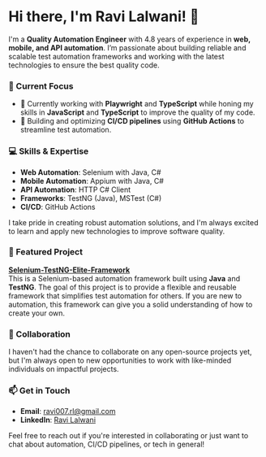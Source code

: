 # Hi there, I'm Ravi Lalwani! 👋

I'm a **Quality Automation Engineer** with 4.8 years of experience in **web, mobile, and API automation**. I’m passionate about building reliable and scalable test automation frameworks and working with the latest technologies to ensure the best quality code.

### 🚀 Current Focus
- 🌱 Currently working with **Playwright** and **TypeScript** while honing my skills in **JavaScript** and **TypeScript** to improve the quality of my code.
- 🔧 Building and optimizing **CI/CD pipelines** using **GitHub Actions** to streamline test automation.

### 💻 Skills & Expertise
- **Web Automation**: Selenium with Java, C#
- **Mobile Automation**: Appium with Java, C#
- **API Automation**: HTTP C# Client
- **Frameworks**: TestNG (Java), MSTest (C#)
- **CI/CD**: GitHub Actions

I take pride in creating robust automation solutions, and I'm always excited to learn and apply new technologies to improve software quality.

### 🌟 Featured Project
**[Selenium-TestNG-Elite-Framework](https://github.com/Ravi007-rl/Selenium-TestNG-Elite-Framework.git)**  
This is a Selenium-based automation framework built using **Java** and **TestNG**. The goal of this project is to provide a flexible and reusable framework that simplifies test automation for others. If you are new to automation, this framework can give you a solid understanding of how to create your own.

### 🤝 Collaboration
I haven't had the chance to collaborate on any open-source projects yet, but I'm always open to new opportunities to work with like-minded individuals on impactful projects.

### 📫 Get in Touch
- **Email**: ravi007.rl@gmail.com
- **LinkedIn**: [Ravi Lalwani](https://www.linkedin.com/in/ravi-lalwani-4907991a4/)

Feel free to reach out if you're interested in collaborating or just want to chat about automation, CI/CD pipelines, or tech in general!
